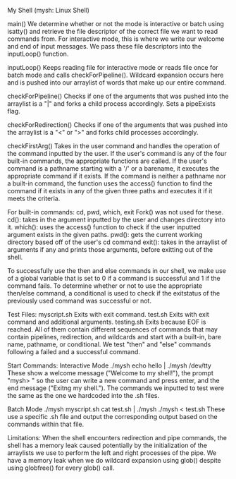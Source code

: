 My Shell (mysh: Linux Shell)

main()
    We determine whether or not the mode is interactive or batch using isatty() and retrieve the file descriptor of the correct file we want to read commands from.
    For interactive mode, this is where we write our welcome and end of input messages.
    We pass these file descriptors into the inputLoop() function.

inputLoop()
    Keeps reading file for interactive mode or reads file once for batch mode and calls checkForPipeline().
    Wildcard expansion occurs here and is pushed into our arraylist of words that make up our entire command.

checkForPipeline()
    Checks if one of the arguments that was pushed into the arraylist is a "|" and forks a child process accordingly.
    Sets a pipeExists flag.

checkForRedirection()
    Checks if one of the arguments that was pushed into the arraylist is a "<" or ">" and forks child processes accordingly.

checkFirstArg()
    Takes in the user command and handles the operation of the command inputted by the user. If the user's command is any of the four built-in commands, the appropriate functions are called. If the user's command is a pathname starting with a '/' or a barename, it executes the appropriate command if it exists. If the command is neither a pathname nor a built-in command, the function uses the access() function to find the command if it exists in any of the given three paths and executes it if it meets the criteria. 

For built-in commands: cd, pwd, which, exit
    Fork() was not used for these.
    cd(): takes in the argument inputted by the user and changes directory into it. 
    which(): uses the access() function to check if the user inputted argument exists in the given paths.
    pwd(): gets the current working directory based off of the user's cd command
    exit(): takes in the arraylist of arguments if any and prints those arguments, before exitting out of the shell. 

To successfully use the then and else commands in our shell, we make use of a global variable that is set to 0 if a command is successful and 1 if the command fails. To determine whether or not to use the appropriate then/else command, a conditional is used to check if the exitstatus of the previously used command was successful or not. 

Test Files:
    myscript.sh
        Exits with exit command.
    test.sh
        Exits with exit command and additional arguments.
    testing.sh
        Exits because EOF is reached.
    All of them contain different sequences of commands that may contain pipelines, redirection, and wildcards and start with a built-in, bare name, pathname, or conditional.
    We test "then" and "else" commands following a failed and a successful command.

Start Commands:
Interactive Mode
        ./mysh
        echo hello | ./mysh /dev/tty
        These show a welcome message ("Welcome to my shell!"), the prompt "mysh> " so the user can write a new command and press enter, and the end message ("Exitng my shell.").
        The commands we inputted to test were the same as the one we hardcoded into the .sh files.

Batch Mode
        ./mysh myscript.sh
        cat test.sh | ./mysh
        ./mysh < test.sh
        These use a specific .sh file and output the corresponding output based on the commands within that file.

Limitations:
    When the shell encounters redirection and pipe commands, the shell has a memory leak caused potentially by the initialization of the arraylists we use to perform the left and right processes of the pipe. 
    We have a memory leak when we do wildcard expansion using glob() despite using globfree() for every glob() call.
